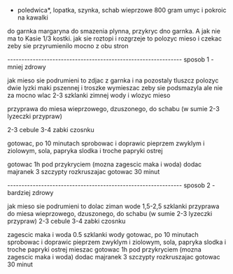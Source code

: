 - poledwica*, lopatka, szynka, schab wieprzowe 800 gram
umyc i pokroic na kawalki

do garnka margaryna do smazenia plynna, przykryc dno garnka. A jak nie ma to Kasie 1/3 kostki.
jak sie roztopi i rozgrzeje to polozyc mieso i czekac zeby sie przyrumienilo mocno z obu stron


-------------------------------------------------------------- sposob 1 - mniej zdrowy


jak mieso sie podrumieni to zdjac z garnka i na pozostaly tluszcz polozyc dwie lyzki maki pszennej i troszke wymieszac zeby sie podsmazyla ale nie za mocno
wlac 2-3 szklanki zimnej wody i wlozyc mieso

przyprawa do miesa wieprzowego, dzuszonego, do schabu (w sumie 2-3 lyzeczki przypraw)

2-3 cebule
3-4 zabki czosnku

gotowac, po 10 minutach sprobowac i doprawic pieprzem zwyklym i ziolowym, sola, papryka slodka i troche papryki ostrej

gotowac 1h pod przykryciem
(mozna zagescic maka i woda)
dodac majranek 3 szczypty rozkruszajac
gotowac 30 minut


-------------------------------------------------------------- sposob 2 - bardziej zdrowy


jak mieso sie podrumieni to dolac ziman wode 1,5-2,5 szklanki przyprawa do miesa wieprzowego, dzuszonego, do schabu (w sumie 2-3 lyzeczki przypraw)
2-3 cebule
3-4 zabki czosnku

zagescic maka i woda 0.5 szklanki wody
gotowac, po 10 minutach sprobowac i doprawic pieprzem zwyklym i ziolowym, sola, papryka slodka i troche papryki ostrej
mieszac
gotowac 1h pod przykryciem
(mozna zagescic maka i woda)
dodac majranek 3 szczypty rozkruszajac
gotowac 30 minut
